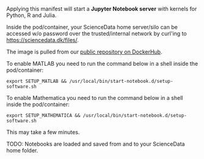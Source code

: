 Applying this manifest will start a **Jupyter Notebook server** with kernels for Python, R and Julia.

Inside the pod/container, your ScienceData  home server/silo can be accessed w/o password over the trusted/internal network by curl'ing to https://sciencedata.dk/files/.

The image is pulled from our [public repository on DockerHub](https://hub.docker.com/r/sciencedata/jupyter_sciencedata).

To enable MATLAB you need to run the command below in a shell inside the pod/container:

```
export SETUP_MATLAB && /usr/local/bin/start-notebook.d/setup-software.sh
```

To enable Mathematica you need to run the command below in a shell inside the pod/container:

```
export SETUP_MATHEMATICA && /usr/local/bin/start-notebook.d/setup-software.sh
```

This may take a few minutes.

TODO: Notebooks are loaded and saved from and to your ScienceData home folder.

